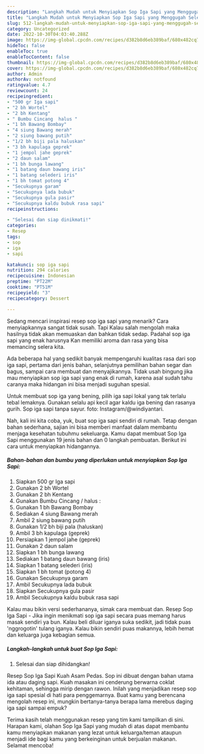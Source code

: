 ```yaml
---
description: "Langkah Mudah untuk Menyiapkan Sop Iga Sapi yang Menggugah Selera, Buat Buka Puasa Lezat"
title: "Langkah Mudah untuk Menyiapkan Sop Iga Sapi yang Menggugah Selera, Buat Buka Puasa Lezat"
slug: 512-langkah-mudah-untuk-menyiapkan-sop-iga-sapi-yang-menggugah-selera-buat-buka-puasa-lezat
category: Uncategorized
date: 2022-10-30T04:03:40.288Z
image: https://img-global.cpcdn.com/recipes/d382b8d6eb389baf/680x482cq70/sop-iga-sapi-foto-resep-utama.jpg
hideToc: false
enableToc: true
enableTocContent: false
thumbnail: https://img-global.cpcdn.com/recipes/d382b8d6eb389baf/680x482cq70/sop-iga-sapi-foto-resep-utama.jpg
cover: https://img-global.cpcdn.com/recipes/d382b8d6eb389baf/680x482cq70/sop-iga-sapi-foto-resep-utama.jpg
author: Admin
authorAv: notfound
ratingvalue: 4.7
reviewcount: 24
recipeingredient:
- "500 gr Iga sapi"
- "2 bh Wortel"
- "2 bh Kentang"
- " Bumbu Cincang  halus "
- "1 bh Bawang Bombay"
- "4 siung Bawang merah"
- "2 siung bawang putih"
- "1/2 bh biji pala haluskan"
- "3 bh kapulaga geprek"
- "1 jempol jahe geprek"
- "2 daun salam"
- "1 bh bunga lawang"
- "1 batang daun bawang iris"
- "1 batang selederi iris"
- "1 bh tomat potong 4"
- "Secukupnya garam"
- "Secukupnya lada bubuk"
- "Secukupnya gula pasir"
- "Secukupnya kaldu bubuk rasa sapi"
recipeinstructions:

- "Selesai dan siap dinikmati!"
categories:
- Resep
tags:
- sop
- iga
- sapi

katakunci: sop iga sapi 
nutrition: 294 calories
recipecuisine: Indonesian
preptime: "PT22M"
cooktime: "PT51M"
recipeyield: "3"
recipecategory: Dessert

---
```



Sedang mencari inspirasi resep sop iga sapi yang menarik? Cara menyiapkannya sangat tidak susah. Tapi Kalau salah mengolah maka hasilnya tidak akan memuaskan dan bahkan tidak sedap. Padahal sop iga sapi yang enak harusnya Kan memiliki aroma dan rasa yang bisa memancing selera kita.


Ada beberapa hal yang sedikit banyak mempengaruhi kualitas rasa dari sop iga sapi, pertama dari jenis bahan, selanjutnya pemilihan bahan segar dan bagus, sampai cara membuat dan menyajikannya. Tidak usah bingung jika mau menyiapkan sop iga sapi yang enak di rumah, karena asal sudah tahu caranya maka hidangan ini bisa menjadi suguhan spesial.

Untuk membuat sop iga yang bening, pilih iga sapi lokal yang tak terlalu tebal lemaknya. Gunakan selalu api kecil agar kaldu iga bening dan rasanya gurih. Sop iga sapi tanpa sayur. foto: Instagram/@windiyantari.


Nah, kali ini kita coba, yuk, buat sop iga sapi sendiri di rumah. Tetap dengan bahan sederhana, sajian ini bisa memberi manfaat dalam membantu menjaga kesehatan tubuhmu sekeluarga. Kamu dapat membuat Sop Iga Sapi menggunakan 19 jenis bahan dan 0 langkah pembuatan. Berikut ini cara untuk menyiapkan hidangannya.

<!--inarticleads1-->

##### Bahan-bahan dan bumbu yang diperlukan untuk menyiapkan Sop Iga Sapi:

1. Siapkan 500 gr Iga sapi
1. Gunakan 2 bh Wortel
1. Gunakan 2 bh Kentang
1. Gunakan  Bumbu Cincang / halus :
1. Gunakan 1 bh Bawang Bombay
1. Sediakan 4 siung Bawang merah
1. Ambil 2 siung bawang putih
1. Gunakan 1/2 bh biji pala (haluskan)
1. Ambil 3 bh kapulaga (geprek)
1. Persiapkan 1 jempol jahe (geprek)
1. Gunakan 2 daun salam
1. Siapkan 1 bh bunga lawang
1. Sediakan 1 batang daun bawang (iris)
1. Siapkan 1 batang selederi (iris)
1. Siapkan 1 bh tomat (potong 4)
1. Gunakan Secukupnya garam
1. Ambil Secukupnya lada bubuk
1. Siapkan Secukupnya gula pasir
1. Ambil Secukupnya kaldu bubuk rasa sapi


Kalau mau bikin versi sederhananya, simak cara membuat dan. Resep Sop Iga Sapi - Jika ingin menikmati sop iga sapi secara puas memang harus masak sendiri ya bun. Kalau beli diluar iganya suka sedikit, jadi tidak puas &#39;nggrogotin&#39; tulang iganya. Kalau bikin sendiri puas makannya, lebih hemat dan keluarga juga kebagian semua. 

<!--inarticleads2-->

##### Langkah-langkah untuk buat Sop Iga Sapi:


1. Selesai dan siap dihidangkan!

Resep Sop Iga Sapi Kuah Asam Pedas. Sop ini dibuat dengan bahan utama ida atau daging sapi. Kuah masakan ini cenderung berwarna coklat kehitaman, sehingga mirip dengan rawon. Inilah yang menjadikan resep sop iga sapi spesial di hati para penggemarnya. Buat kamu yang berencana mengolah resep ini, mungkin bertanya-tanya berapa lama merebus daging iga sapi sampai empuk? 

Terima kasih telah menggunakan resep yang tim kami tampilkan di sini. Harapan kami, olahan Sop Iga Sapi yang mudah di atas dapat membantu kamu menyiapkan makanan yang lezat untuk keluarga/teman ataupun menjadi ide bagi kamu yang berkeinginan untuk berjualan makanan. Selamat mencoba!
